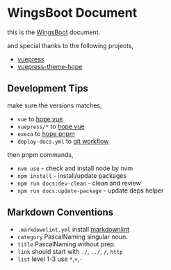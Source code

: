 # WingsBoot Document

this is the [WingsBoot](https://github.com/trydofor/professional-wings) document.

and special thanks to the following projects,

* [vuepress](https://v2.vuepress.vuejs.org/zh)
* [vuepress-theme-hope](https://theme-hope.vuejs.press/)

## Development Tips

make sure the versions matches,

* `vue` to [hope vue]
* `vuepress/*` to [hope vue]
* `execa` to [hope pnpm]
* `deploy-docs.yml` to [git workflow]

then pnpm commands,

* `nvm use` - check and install node by nvm
* `npm install` - install/update packages
* `npm run docs:dev-clean` - clean and review
* `npm run docs:update-package` - update deps helper

[hope vue]: https://github.com/vuepress-theme-hope/vuepress-theme-hope/blob/main/packages/components/package.json
[hope pnpm]: https://github.com/vuepress-theme-hope/vuepress-theme-hope/blob/main/package.json
[git workflow]: https://github.com/vuepress-theme-hope/vuepress-theme-hope/blob/main/packages/create/src/config/workflow.ts

## Markdown Conventions

* `.markdownlint.yml` install [markdownlint](https://marketplace.visualstudio.com/items?itemName=DavidAnson.vscode-markdownlint)
* `category` PascalNaming singular noun.
* `title` PascalNaming without prep.
* `link` should start with `./`, `../`, `/`, `http`
* `list` level 1-3 use `*`,`+`,`-`

